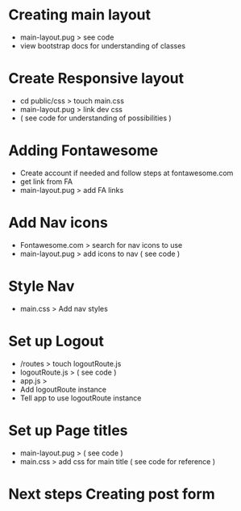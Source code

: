 # Creating main layout

- main-layout.pug > see code
- view bootstrap docs for understanding of classes

# Create Responsive layout

- cd public/css > touch main.css
- main-layout.pug > link dev css
- ( see code for understanding of possibilities )

# Adding Fontawesome

- Create account if needed and follow steps at fontawesome.com
- get link from FA
- main-layout.pug > add FA links

# Add Nav icons

- Fontawesome.com > search for nav icons to use
- main-layout.pug > add icons to nav ( see code )

# Style Nav

- main.css > Add nav styles

# Set up Logout

- /routes > touch logoutRoute.js
- logoutRoute.js > ( see code )
- app.js >
- Add logoutRoute instance
- Tell app to use logoutRoute instance

# Set up Page titles

- main-layout.pug > ( see code )
- main.css > add css for main title ( see code for reference )

# Next steps Creating post form
